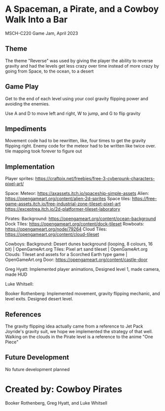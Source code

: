 # A Spaceman, a Pirate, and a Cowboy Walk Into a Bar
MSCH-C220 Game Jam, April 2023

## Theme
The theme "Reverse" was used by giving the player the ability to reverse gravity and had the levels get less crazy over time instead of more crazy by going from Space, to the ocean, to a desert

## Game Play
Get to the end of each level using your cool gravity flipping power and avoiding the enemies.

Use A and D to move left and right, W to jump, and G to flip gravity

## Impediments
Movement code had to be rewritten, like, four times to get the gravity flipping right.
Enemy code for the meteor had to be written like twice over.
tile mapping took forever to figure out

## Implementation
Player sprites: https://craftpix.net/freebies/free-3-cyberpunk-characters-pixel-art/

Space:
Meteor: https://axassets.itch.io/spaceship-simple-assets 
Alien: https://opengameart.org/content/alien-2d-sprites 
Space tiles: https://free-game-assets.itch.io/free-industrial-zone-tileset-pixel-art https://exceptrea.itch.io/2d-platformer-tileset-laboratory 

Pirates:
Background: https://opengameart.org/content/ocean-background
Dock TIles: https://opengameart.org/content/dock-tileset
Rowboats: https://opengameart.org/node/79264
Cloud Tiles: https://opengameart.org/content/cloud-tileset

Cowboys:
Background: Desert dunes background (looping, 8 colours, 16 bit) | OpenGameArt.org
Tiles: Pixel art sand tileset | OpenGameArt.org
Clouds: Tileset and assets for a Scorched Earth type game | OpenGameArt.org
Door: https://opengameart.org/content/castle-door

Greg Hyatt: Implemented player animations, Designed level 1, made camera, made HUD

Luke Whitsell:

Booker Rothenberg: Implemented movement, gravity flipping mechanic, and level exits. Designed desert level.


## References
The gravity flipping idea actually came from a reference to Jet Pack Joyride's gravity suit, we hope we implemented the strategy of that well.
Walking on the clouds in the Pirate level is a reference to the anime "One Piece"

## Future Development
No future development planned

# Created by: Cowboy Pirates
Booker Rothenberg, Greg Hyatt, and Luke Whitsell
